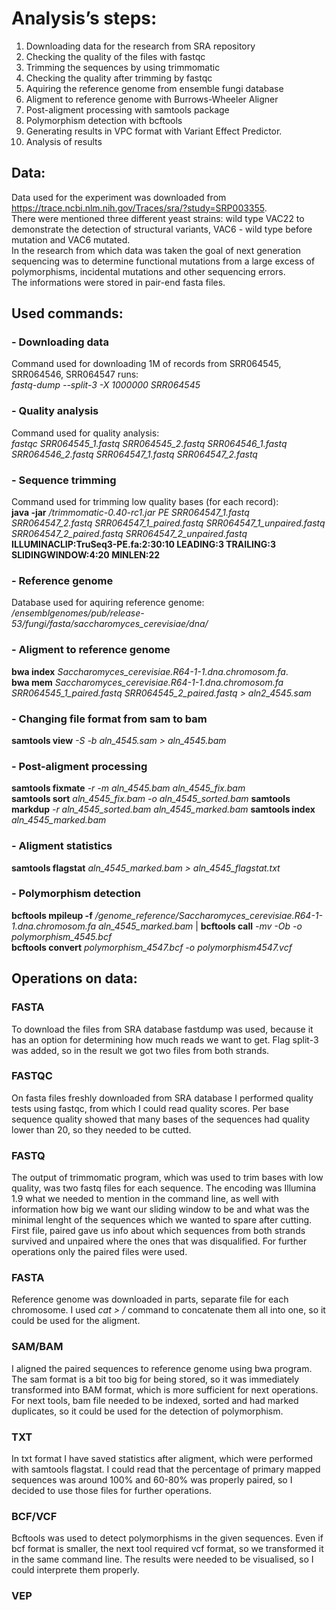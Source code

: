 
# Analysis’s steps:

1. Downloading data for the research from SRA repository
2. Checking the quality of the files with fastqc
3. Trimming the sequences by using trimmomatic
4. Checking the quality after trimming by fastqc
5. Aquiring the reference genome from ensemble fungi database
6. Aligment to reference genome with Burrows-Wheeler Aligner
7. Post-aligment processing with samtools package
8. Polymorphism detection with bcftools
9. Generating results in VPC format with Variant Effect Predictor.
10. Analysis of results 

## Data:

Data used for the experiment was downloaded from https://trace.ncbi.nlm.nih.gov/Traces/sra/?study=SRP003355.  
There were mentioned three different yeast strains: wild type VAC22 to demonstrate the detection of structural variants, VAC6 - wild type before mutation and VAC6 mutated.  
In the research from which data was taken the goal of next generation sequencing was to determine functional mutations from a large excess of polymorphisms, incidental mutations and other sequencing errors.  
The informations were stored in pair-end fasta files.

## Used commands:

### - Downloading data
Command used for downloading 1M of records from SRR064545, SRR064546, SRR064547 runs:  
*fastq-dump --split-3 -X 1000000 SRR064545*  

### - Quality analysis
Command used for quality analysis:  
*fastqc SRR064545_1.fastq SRR064545_2.fastq  SRR064546_1.fastq SRR064546_2.fastq  SRR064547_1.fastq SRR064547_2.fastq*

### - Sequence trimming
Command used for trimming low quality bases (for each record):  
**java -jar** */trimmomatic-0.40-rc1.jar PE SRR064547_1.fastq SRR064547_2.fastq SRR064547_1_paired.fastq SRR064547_1_unpaired.fastq SRR064547_2_paired.fastq SRR064547_2_unpaired.fastq* **ILLUMINACLIP:TruSeq3-PE.fa:2:30:10 LEADING:3 TRAILING:3 SLIDINGWINDOW:4:20 MINLEN:22**

### - Reference genome
Database used for aquiring reference genome:  
*/ensemblgenomes/pub/release-53/fungi/fasta/saccharomyces_cerevisiae/dna/*

### - Aligment to reference genome
**bwa index** *Saccharomyces_cerevisiae.R64-1-1.dna.chromosom.fa*.  
**bwa mem** *Saccharomyces_cerevisiae.R64-1-1.dna.chromosom.fa SRR064545_1_paired.fastq SRR064545_2_paired.fastq > aln2_4545.sam*

### - Changing file format from sam to bam 
**samtools view** *-S -b aln_4545.sam > aln_4545.bam*

### - Post-aligment processing
**samtools fixmate** *-r -m aln_4545.bam aln_4545_fix.bam*  
**samtools sort** *aln_4545_fix.bam -o aln_4545_sorted.bam* 
**samtools markdup** *-r aln_4545_sorted.bam aln_4545_marked.bam* 
**samtools index** *aln_4545_marked.bam*   

### - Aligment statistics
**samtools flagstat** *aln_4545_marked.bam > aln_4545_flagstat.txt*

### - Polymorphism detection
**bcftools mpileup -f** */genome_reference/Saccharomyces_cerevisiae.R64-1-1.dna.chromosom.fa aln_4545_marked.bam* | **bcftools call** *-mv -Ob -o polymorphism_4545.bcf*  
**bcftools convert** *polymorphism_4547.bcf -o polymorphism4547.vcf*
  
  
## Operations on data:  
  
### FASTA 
To download the files from SRA database fastdump was used, because it has an option for determining how much reads we want to get. Flag split-3 was added, so in the result we got two files from both strands.  

### FASTQC  
On fasta files freshly downloaded from SRA database I performed quality tests using fastqc, from which I could read quality scores. Per base sequence quality showed that many bases of the sequences had quality lower than 20, so they needed to be cutted.  

### FASTQ  
The output of trimmomatic program, which was used to trim bases with low quality, was two fastq files for each sequence. The encoding was Illumina 1.9 what we needed to mention in the command line, as well with information how big we want our sliding window to be and what was the minimal lenght of the sequences which we wanted to spare after cutting. First file, paired gave us info about which sequences from both strands survived and unpaired where the ones that was disqualified. For further operations only the paired files were used. 

### FASTA  
Reference genome was downloaded in parts, separate file for each chromosome. I used *cat > /* command to concatenate them all into one, so it could be used for the aligment.
  
### SAM/BAM  
I aligned the paired sequences to reference genome using bwa program. The sam format is a bit too big for being stored, so it was immediately transformed into BAM format, which is more sufficient for next operations. For next tools, bam file needed to be indexed, sorted and had marked duplicates, so it could be used for the detection of polymorphism.

### TXT  
In txt format I have saved statistics after aligment, which were performed with samtools flagstat. I could read that the percentage of primary mapped sequences was around 100% and 60-80% was properly paired, so I decided to use those files for further operations.

### BCF/VCF 
Bcftools was used to detect polymorphisms in the given sequences. Even if bcf format is smaller, the next tool required vcf format, so we transformed it in the same command line. The results were needed to be visualised, so I could interprete them properly.

### VEP
